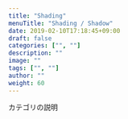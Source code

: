 ```yaml
---
title: "Shading"
menuTitle: "Shading / Shadow"
date: 2019-02-10T17:18:45+09:00
draft: false
categories: ["", ""]
description: ""
image: ""
tags: ["", ""]
author: ""
weight: 60
---
```


カテゴリの説明